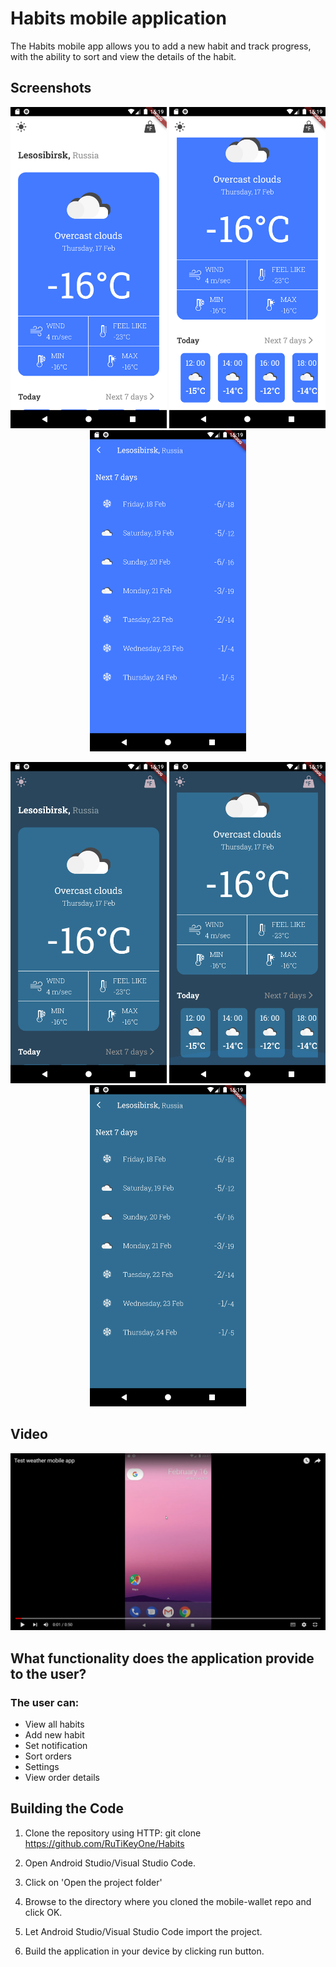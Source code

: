 # Habits mobile application

The Habits mobile app allows you to add a new habit and track progress, with the ability to sort and view the details of the habit.

## Screenshots

<p align="center">
<img src="https://github.com/RuTiKeyOne/Weather/blob/main/doc/screenshots/1.png" width="250"/>
<img src="https://github.com/RuTiKeyOne/Weather/blob/main/doc/screenshots/2.png" width="250"/>
<img src="https://github.com/RuTiKeyOne/Weather/blob/main/doc/screenshots/3.png" width="250"/>
</p>

<p align="center">
<img src="https://github.com/RuTiKeyOne/Weather/blob/main/doc/screenshots/4.png" width="250"/>
<img src="https://github.com/RuTiKeyOne/Weather/blob/main/doc/screenshots/5.png" width="250"/>
<img src="https://github.com/RuTiKeyOne/Weather/blob/main/doc/screenshots/6.png" width="250"/>
</p>

## Video
[![Watch the video](https://github.com/RuTiKeyOne/Weather/blob/main/doc/screenshots/videoscreenshot.PNG)](https://www.youtube.com/watch?v=g_YWoz0y5jk)


## What functionality does the application provide to the user?

### The user can:
* View all habits
* Add new habit 
* Set notification
* Sort orders 
* Settings
* View order details 

## Building the Code

1. Clone the repository using HTTP: git clone https://github.com/RuTiKeyOne/Habits
2. Open Android Studio/Visual Studio Code.

3. Click on 'Open the project folder'

4. Browse to the directory where you cloned the mobile-wallet repo and click OK.

5. Let Android Studio/Visual Studio Code import the project.

6. Build the application in your device by clicking run button.
